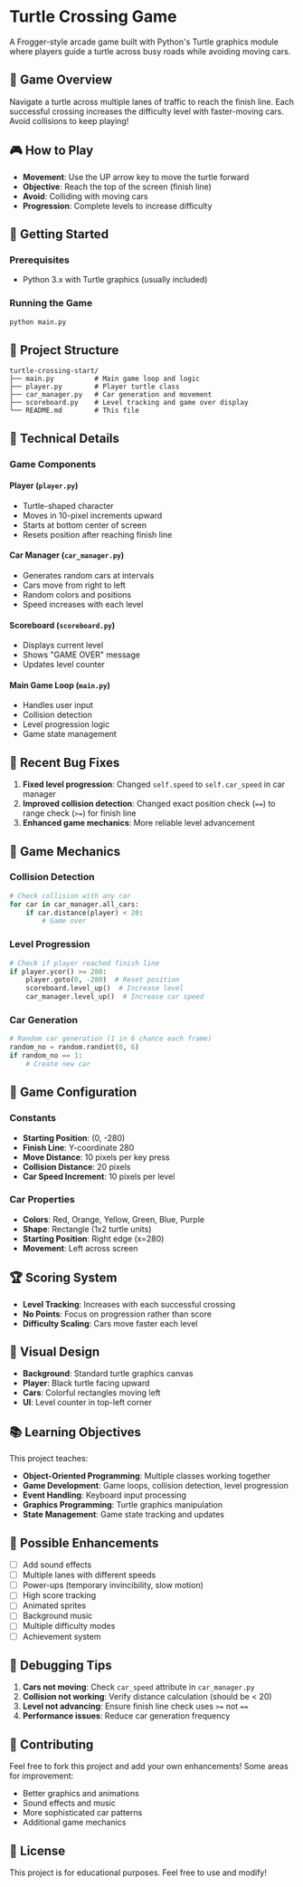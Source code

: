 # Turtle Crossing Game

A Frogger-style arcade game built with Python's Turtle graphics module where players guide a turtle across busy roads while avoiding moving cars.

## 🐢 Game Overview

Navigate a turtle across multiple lanes of traffic to reach the finish line. Each successful crossing increases the difficulty level with faster-moving cars. Avoid collisions to keep playing!

## 🎮 How to Play

- **Movement**: Use the UP arrow key to move the turtle forward
- **Objective**: Reach the top of the screen (finish line)
- **Avoid**: Colliding with moving cars
- **Progression**: Complete levels to increase difficulty

## 🚀 Getting Started

### Prerequisites
- Python 3.x with Turtle graphics (usually included)

### Running the Game
```bash
python main.py
```

## 📁 Project Structure

```
turtle-crossing-start/
├── main.py          # Main game loop and logic
├── player.py        # Player turtle class
├── car_manager.py   # Car generation and movement
├── scoreboard.py    # Level tracking and game over display
└── README.md        # This file
```

## 🔧 Technical Details

### Game Components

#### Player (`player.py`)
- Turtle-shaped character
- Moves in 10-pixel increments upward
- Starts at bottom center of screen
- Resets position after reaching finish line

#### Car Manager (`car_manager.py`)
- Generates random cars at intervals
- Cars move from right to left
- Random colors and positions
- Speed increases with each level

#### Scoreboard (`scoreboard.py`)
- Displays current level
- Shows "GAME OVER" message
- Updates level counter

#### Main Game Loop (`main.py`)
- Handles user input
- Collision detection
- Level progression logic
- Game state management

## 🐛 Recent Bug Fixes

1. **Fixed level progression**: Changed `self.speed` to `self.car_speed` in car manager
2. **Improved collision detection**: Changed exact position check (`==`) to range check (`>=`) for finish line
3. **Enhanced game mechanics**: More reliable level advancement

## 🎯 Game Mechanics

### Collision Detection
```python
# Check collision with any car
for car in car_manager.all_cars:
    if car.distance(player) < 20:
        # Game over
```

### Level Progression
```python
# Check if player reached finish line
if player.ycor() >= 280:
    player.goto(0, -280)  # Reset position
    scoreboard.level_up()  # Increase level
    car_manager.level_up()  # Increase car speed
```

### Car Generation
```python
# Random car generation (1 in 6 chance each frame)
random_no = random.randint(0, 6)
if random_no == 1:
    # Create new car
```

## 🎲 Game Configuration

### Constants
- **Starting Position**: (0, -280)
- **Finish Line**: Y-coordinate 280
- **Move Distance**: 10 pixels per key press
- **Collision Distance**: 20 pixels
- **Car Speed Increment**: 10 pixels per level

### Car Properties
- **Colors**: Red, Orange, Yellow, Green, Blue, Purple
- **Shape**: Rectangle (1x2 turtle units)
- **Starting Position**: Right edge (x=280)
- **Movement**: Left across screen

## 🏆 Scoring System

- **Level Tracking**: Increases with each successful crossing
- **No Points**: Focus on progression rather than score
- **Difficulty Scaling**: Cars move faster each level

## 🎨 Visual Design

- **Background**: Standard turtle graphics canvas
- **Player**: Black turtle facing upward
- **Cars**: Colorful rectangles moving left
- **UI**: Level counter in top-left corner

## 📚 Learning Objectives

This project teaches:
- **Object-Oriented Programming**: Multiple classes working together
- **Game Development**: Game loops, collision detection, level progression
- **Event Handling**: Keyboard input processing
- **Graphics Programming**: Turtle graphics manipulation
- **State Management**: Game state tracking and updates

## 🔮 Possible Enhancements

- [ ] Add sound effects
- [ ] Multiple lanes with different speeds
- [ ] Power-ups (temporary invincibility, slow motion)
- [ ] High score tracking
- [ ] Animated sprites
- [ ] Background music
- [ ] Multiple difficulty modes
- [ ] Achievement system

## 🐛 Debugging Tips

1. **Cars not moving**: Check `car_speed` attribute in `car_manager.py`
2. **Collision not working**: Verify distance calculation (should be < 20)
3. **Level not advancing**: Ensure finish line check uses `>=` not `==`
4. **Performance issues**: Reduce car generation frequency

## 🤝 Contributing

Feel free to fork this project and add your own enhancements! Some areas for improvement:
- Better graphics and animations
- Sound effects and music
- More sophisticated car patterns
- Additional game mechanics

## 📄 License

This project is for educational purposes. Feel free to use and modify!